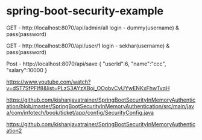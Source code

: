 # spring-boot-security-example
 GET - http://localhost:8070/api/admin/all
 login - dummy(username) & pass(password)
  
 GET - http://localhost:8070/api/user/1
 login - sekhar(username) & pass(password)
  
 Post - http://localhost:8070/api/save
 {
  		"userId":6,
  		"name":"ccc",
  		"salary":10000
 }
 
 
 https://www.youtube.com/watch?v=dST7SfPFlf8&list=PLzS3AYzXBoj_OOobvCvUYwENKxFhwTyqH
 
 https://github.com/kishanjavatrainer/SpringBootSecurityInMemoryAuthentication/blob/master/SpringBootSecurityInMemoryAuthentication/src/main/java/com/infotech/book/ticket/app/config/SecurityConfig.java
 
 
 https://github.com/kishanjavatrainer/SpringBootSecurityInMemoryAuthentication2
